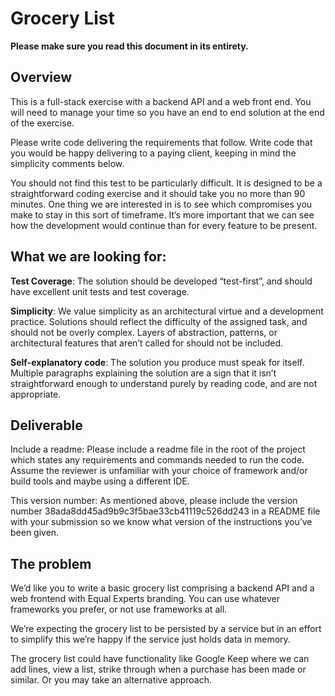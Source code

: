 # Grocery List

**Please make sure you read this document in its entirety.**

## Overview

This is a full-stack exercise with a backend API and a web front end. You will need to manage your time so you have an end to end solution at the end of the exercise.

Please write code delivering the requirements that follow. Write code that you would be happy delivering to a paying client, keeping in mind the simplicity comments below.

You should not find this test to be particularly difficult. It is designed to be a straightforward coding exercise and it should take you no more than 90 minutes. One thing we are interested in is to see which compromises you make to stay in this sort of timeframe. It’s more important that we can see how the development would continue than for every feature to be present.

## What we are looking for:

**Test Coverage**: The solution should be developed “test-first”, and should have excellent unit tests and test coverage.

**Simplicity**: We value simplicity as an architectural virtue and a development practice. Solutions should reflect the difficulty of the assigned task, and should not be overly complex. Layers of abstraction, patterns, or architectural features that aren’t called for should not be included.

**Self-explanatory code**: The solution you produce must speak for itself. Multiple paragraphs explaining the solution are a sign that it isn’t straightforward enough to understand purely by reading code, and are not appropriate.

## Deliverable

Include a readme: Please include a readme file in the root of the project which states any requirements and commands needed to run the code. Assume the reviewer is unfamiliar with your choice of framework and/or build tools and maybe using a different IDE.

This version number: As mentioned above, please include the version number 38ada8dd45ad9b9c3f5bae33cb41119c526dd243 in a README file with your submission so we know what version of the instructions you’ve been given.

## The problem

We’d like you to write a basic grocery list comprising a backend API and a web frontend with Equal Experts branding. You can use whatever frameworks you prefer, or not use frameworks at all.

We’re expecting the grocery list to be persisted by a service but in an effort to simplify this we’re happy if the service just holds data in memory.

The grocery list could have functionality like Google Keep where we can add lines, view a list, strike through when a purchase has been made or similar. Or you may take an alternative approach.
